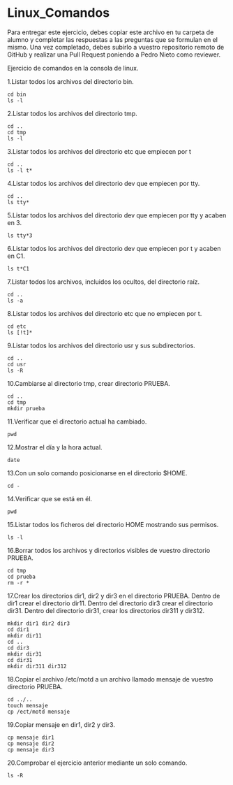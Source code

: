 # Linux_Comandos

Para entregar este ejercicio, debes copiar este archivo en tu carpeta de alumno y completar las respuestas a las preguntas que se formulan en el mismo.
Una vez completado, debes subirlo a vuestro repositorio remoto de GitHub y realizar una Pull Request poniendo a Pedro Nieto como reviewer.


Ejercicio de comandos en la consola de linux.

  1.Listar todos los archivos del directorio bin.
    
    cd bin
    ls -l
    
  2.Listar todos los archivos del directorio tmp.
   
    cd ..
    cd tmp
    ls -l
    
  3.Listar todos los archivos del directorio etc que empiecen por t 
    
    cd ..
    ls -l t*
  
  4.Listar todos los archivos del directorio dev que empiecen por tty.
    
    cd ..
    ls tty*
    
  5.Listar todos los archivos del directorio dev que empiecen por tty y acaben en 3.
    
    ls tty*3
    
  6.Listar todos los archivos del directorio dev que empiecen por t y acaben en C1.
    
    ls t*C1

  7.Listar todos los archivos, incluidos los ocultos, del directorio raíz.
    
    cd ..
    ls -a
    
  8.Listar todos los archivos del directorio etc que no empiecen por t.
    
    cd etc
    ls [!t]*

  9.Listar todos los archivos del directorio usr y sus subdirectorios.
    
    cd ..
    cd usr
    ls -R

  10.Cambiarse al directorio tmp, crear directorio PRUEBA.
    
    cd ..
    cd tmp
    mkdir prueba

  11.Verificar que el directorio actual ha cambiado.
    
    pwd

  12.Mostrar el día y la hora actual.
    
    date

  13.Con un solo comando posicionarse en el directorio $HOME.
    

    cd -
 
  14.Verificar que se está en él.
    
    pwd

  15.Listar todos los ficheros del directorio HOME mostrando sus permisos.

    ls -l

  16.Borrar todos los archivos y directorios visibles de vuestro directorio PRUEBA.
    
    cd tmp
    cd prueba
    rm -r *

  17.Crear los directorios dir1, dir2 y dir3 en el directorio PRUEBA. Dentro de dir1 crear el directorio dir11. Dentro del directorio 
  dir3 crear el directorio dir31. Dentro del directorio dir31, crear los directorios dir311 y dir312.
    
    mkdir dir1 dir2 dir3
    cd dir1
    mkdir dir11
    cd ..
    cd dir3
    mkdir dir31
    cd dir31
    mkdir dir311 dir312
    
  18.Copiar el archivo /etc/motd a un archivo llamado mensaje de vuestro directorio PRUEBA.
    
    cd ../..
    touch mensaje
    cp /ect/motd mensaje

  19.Copiar mensaje en dir1, dir2 y dir3.
    
    cp mensaje dir1
    cp mensaje dir2
    cp mensaje dir3
    
  20.Comprobar el ejercicio anterior mediante un solo comando.
    
    ls -R
    
   
